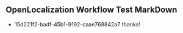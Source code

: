 ## OpenLocalization Workflow Test MarkDown
* 15d221f2-badf-45b1-9192-caae768842a7 thanks!

<!--HONumber=Aug16_HO3-->


